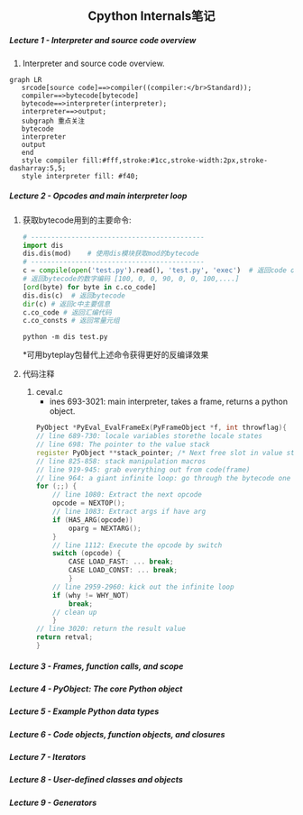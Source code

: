 ## <p align="center"> Cpython Internals笔记 </p>
##### Lecture 1 - Interpreter and source code overview
1. Interpreter and source code overview.
```mermaid
graph LR
   srcode[source code]==>compiler((compiler:</br>Standard));
   compiler==>bytecode[bytecode]
   bytecode==>interpreter(interpreter);
   interpreter==>output;
   subgraph 重点关注
   bytecode
   interpreter
   output
   end
   style compiler fill:#fff,stroke:#1cc,stroke-width:2px,stroke-dasharray:5,5;
   style interpreter fill: #f40;
```

##### Lecture 2 - Opcodes and main interpreter loop
1. 获取bytecode用到的主要命令:
	```python
	# -------------------------------------------
	import dis
	dis.dis(mod)	# 使用dis模块获取mod的bytecode
	# -------------------------------------------
	c = compile(open('test.py').read(), 'test.py', 'exec')	# 返回code object
	# 返回bytecode的数字编码 [100, 0, 0, 90, 0, 0, 100,....]
	[ord(byte) for byte in c.co_code]
	dis.dis(c)	# 返回bytecode
	dir(c) # 返回c中主要信息
	c.co_code # 返回汇编代码
	c.co_consts # 返回常量元组
	```
	```shell
	python -m dis test.py
	```
	*可用byteplay包替代上述命令获得更好的反编译效果

2. 代码注释
	1. ceval.c
		- ines 693-3021: main interpreter, takes a frame, returns a python object.
		```cpp
		PyObject *PyEval_EvalFrameEx(PyFrameObject *f, int throwflag){
		// line 689-730: locale variables storethe locale states
		// line 698: The pointer to the value stack
		register PyObject **stack_pointer; /* Next free slot in value stack */
		// line 825-858: stack manipulation macros
		// line 919-945: grab everything out from code(frame)
		// line 964: a giant infinite loop: go through the bytecode one byte a time
		for (;;) {
			// line 1080: Extract the next opcode
			opcode = NEXTOP();
			// line 1083: Extract args if have arg
			if (HAS_ARG(opcode))
            	oparg = NEXTARG();
			}
			// line 1112: Execute the opcode by switch
			switch (opcode) {
				CASE LOAD_FAST: ... break;
				CASE LOAD_CONST: ... break;
				}
			// line 2959-2960: kick out the infinite loop
			if (why != WHY_NOT)
            	break;
			// clean up
			}
		// line 3020: return the result value
		return retval;
		}
		```

##### Lecture 3 - Frames, function calls, and scope

##### Lecture 4 - PyObject: The core Python object

##### Lecture 5 - Example Python data types

##### Lecture 6 - Code objects, function objects, and closures

##### Lecture 7 - Iterators

##### Lecture 8 - User-defined classes and objects

##### Lecture 9 - Generators
